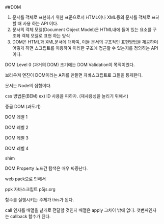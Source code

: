 ##DOM

1. 문서를 객체로 표현하기 위한 표준으로서 HTML이나 XML등의 문서를 객체로 표혀할 때 사용 하는 API 이다.
2. 문서의 객체 모델(Document Object Model)은 HTML내에 들어 있는 요소를 구조화 객체 모델로 표현 하는 양식
3. DOM은 HTML과 XML문서에 대하여, 이들 문서의 구조적인 표현방법을 제공하며 어떻게 하면 스크립트를 이용하여 이러한 구조에 접근할 수 있는지를 정의하는 API 이다.

DOM Level 0 (과거의 DOM)
초기에는 DOM Validation이 목적이였다.

브라우져 엔진이 DOM이라는 API를 만들면 자바스크립트로 그들을 통제한다.

문서는 Node의 집합이다.

css 방법론(BEM)
ex) ID 사용을 피하자. (재사용성을 늘리기 위해서)

중급 DOM  (과도기)

DOM 레벨 1

DOM 레벨 2

DOM 레벨 3

DOM 레벨 4

shim

DOM Property
노드간 탐색은 매우 짜증난다.

web pack으로 인해서 

ppk 자바스크립트
p5js.org

함수를 실행시키는 주체가 this가 된다.

call 인자를 배열을 낱개로 전달할 것인지 배열은 apply 그차이 밖에 없다.
첫번째인자는 callback 함수가 된다.